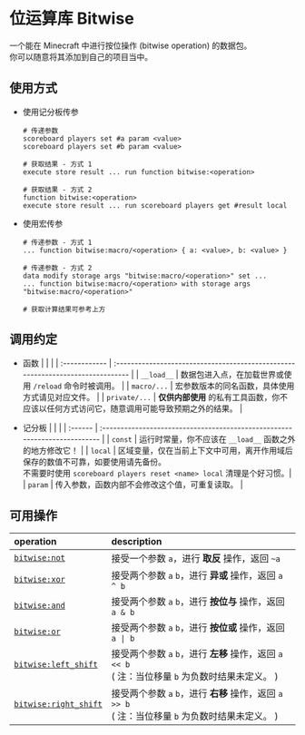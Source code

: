 # 位运算库 Bitwise
一个能在 Minecraft 中进行按位操作 (bitwise operation) 的数据包。<br/>
你可以随意将其添加到自己的项目当中。

## 使用方式
- 使用记分板传参
    ```
    # 传递参数
    scoreboard players set #a param <value>
    scoreboard players set #b param <value>

    # 获取结果 - 方式 1
    execute store result ... run function bitwise:<operation>
    
    # 获取结果 - 方式 2
    function bitwise:<operation>
    execute store result ... run scoreboard players get #result local
    ```

- 使用宏传参
    ```
    # 传递参数 - 方式 1
    ... function bitwise:macro/<operation> { a: <value>, b: <value> }

    # 传递参数 - 方式 2
    data modify storage args "bitwise:macro/<operation>" set ...
    ... function bitwise:macro/<operation> with storage args "bitwise:macro/<operation>"

    # 获取计算结果可参考上方
    ```

## 调用约定
- 函数
    |               |                                                                                 |
    | :------------ | :------------------------------------------------------------------------------ |
    | `__load__`    | 数据包进入点，在加载世界或使用 `/reload` 命令时被调用。                               |
    | `macro/...`   | 宏参数版本的同名函数，具体使用方式请见对应文件。                                       |
    | `private/...` | **仅供内部使用** 的私有工具函数，你不应该以任何方式访问它，随意调用可能导致预期之外的结果。 |

- 记分板
    |         |                                                                            |
    | :------ | :------------------------------------------------------------------------- |
    | `const` | 运行时常量，你不应该在 `__load__` 函数之外的地方修改它！                         |
    | `local` | 区域变量，仅在当前上下文中可用，离开作用域后保存的数值不可靠，如要使用请先备份。<br/>不需要时使用 `scoreboard players reset <name> local` 清理是个好习惯。|
    | `param` | 传入参数，函数内部不会修改这个值，可重复读取。 |

## 可用操作
| operation                                              | description                                          |
| :----------------------------------------------------- | :--------------------------------------------------- |
| [`bitwise:not`](data\bitwise\functions\not.mcfunction) | 接受一个参数 `a`，进行 **取反** 操作，返回 `~a`           |
| [`bitwise:xor`](data\bitwise\functions\xor.mcfunction) | 接受两个参数 `a` `b`，进行 **异或** 操作，返回 `a ^ b`    |
| [`bitwise:and`](data\bitwise\functions\and.mcfunction) | 接受两个参数 `a` `b`，进行 **按位与** 操作，返回 `a & b`  |
| [`bitwise:or`](data\bitwise\functions\or.mcfunction)   | 接受两个参数 `a` `b`，进行 **按位或** 操作，返回 `a \| b` |
| [`bitwise:left_shift`](data\bitwise\functions\left_shift.mcfunction) | 接受两个参数 `a` `b`，进行 **左移** 操作，返回 `a << b` <br/>( 注：当位移量 `b` 为负数时结果未定义。 ) |
| [`bitwise:right_shift`](data\bitwise\functions\right_shift.mcfunction) | 接受两个参数 `a` `b`，进行 **右移** 操作，返回 `a >> b` <br/>( 注：当位移量 `b` 为负数时结果未定义。 ) |
